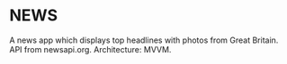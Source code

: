 # NEWS
A news app which displays top headlines with photos from Great Britain. API from newsapi.org. Architecture: MVVM. 
